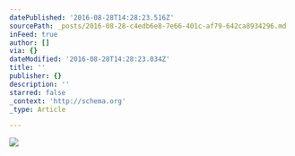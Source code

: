 ```yaml
---
datePublished: '2016-08-28T14:28:23.516Z'
sourcePath: _posts/2016-08-28-c4edb6e8-7e66-401c-af79-642ca8934296.md
inFeed: true
author: []
via: {}
dateModified: '2016-08-28T14:28:23.034Z'
title: ''
publisher: {}
description: ''
starred: false
_context: 'http://schema.org'
_type: Article

---
```

![](https://the-grid-user-content.s3-us-west-2.amazonaws.com/82ffaf66-3abb-49c8-a398-07a1858445a0.jpg)